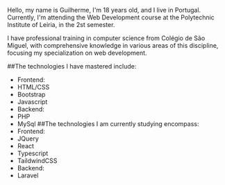 Hello, my name is Guilherme, I'm 18 years old, and I live in Portugal. Currently, I'm attending the Web Development course at the Polytechnic Institute of Leiria, in the 2st semester.

I have professional training in computer science from Colégio de São Miguel, with comprehensive knowledge in various areas of this discipline, focusing my specialization on web development.

##The technologies I have mastered include:
 - Frontend:
  - HTML/CSS
  - Bootstrap
  - Javascript
 - Backend:
  - PHP
  - MySql
##The technologies I am currently studying encompass:
 - Frontend:
  - JQuery
  - React
  - Typescript
  - TaildwindCSS
 - Backend:
  - Laravel
